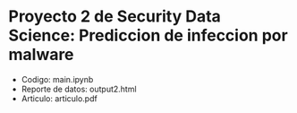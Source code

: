 # Proyecto 2 de Security Data Science: Prediccion de infeccion por malware

* Codigo: main.ipynb
* Reporte de datos: output2.html
* Articulo: articulo.pdf
